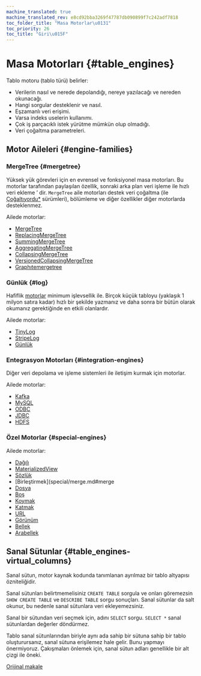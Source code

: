 ```yaml
---
machine_translated: true
machine_translated_rev: e8cd92bba3269f47787db090899f7c242adf7818
toc_folder_title: "Masa Motorlar\u0131"
toc_priority: 26
toc_title: "Giri\u015F"
---
```


# Masa Motorları {#table_engines}

Tablo motoru (tablo türü) belirler:

-   Verilerin nasıl ve nerede depolandığı, nereye yazılacağı ve nereden okunacağı.
-   Hangi sorgular desteklenir ve nasıl.
-   Eşzamanlı veri erişimi.
-   Varsa indeks uselerin kullanımı.
-   Çok iş parçacıklı istek yürütme mümkün olup olmadığı.
-   Veri çoğaltma parametreleri.

## Motor Aileleri {#engine-families}

### MergeTree {#mergetree}

Yüksek yük görevleri için en evrensel ve fonksiyonel masa motorları. Bu motorlar tarafından paylaşılan özellik, sonraki arka plan veri işleme ile hızlı veri ekleme ’ dir. `MergeTree` aile motorları destek veri çoğaltma (ile [Çoğaltıyordu\*](mergetree-family/replication.md#replication) sürümleri), bölümleme ve diğer özellikler diğer motorlarda desteklenmez.

Ailede motorlar:

-   [MergeTree](mergetree-family/mergetree.md#mergetree)
-   [ReplacingMergeTree](mergetree-family/replacingmergetree.md#replacingmergetree)
-   [SummingMergeTree](mergetree-family/summingmergetree.md#summingmergetree)
-   [AggregatingMergeTree](mergetree-family/aggregatingmergetree.md#aggregatingmergetree)
-   [CollapsingMergeTree](mergetree-family/collapsingmergetree.md#table_engine-collapsingmergetree)
-   [VersionedCollapsingMergeTree](mergetree-family/versionedcollapsingmergetree.md#versionedcollapsingmergetree)
-   [Graphıtemergetree](mergetree-family/graphitemergetree.md#graphitemergetree)

### Günlük {#log}

Hafiflik [motorlar](log-family/index.md) minimum işlevsellik ile. Birçok küçük tabloyu (yaklaşık 1 milyon satıra kadar) hızlı bir şekilde yazmanız ve daha sonra bir bütün olarak okumanız gerektiğinde en etkili olanlardır.

Ailede motorlar:

-   [TinyLog](log-family/tinylog.md#tinylog)
-   [StripeLog](log-family/stripelog.md#stripelog)
-   [Günlük](log-family/log.md#log)

### Entegrasyon Motorları {#integration-engines}

Diğer veri depolama ve işleme sistemleri ile iletişim kurmak için motorlar.

Ailede motorlar:

-   [Kafka](integrations/kafka.md#kafka)
-   [MySQL](integrations/mysql.md#mysql)
-   [ODBC](integrations/odbc.md#table-engine-odbc)
-   [JDBC](integrations/jdbc.md#table-engine-jdbc)
-   [HDFS](integrations/hdfs.md#hdfs)

### Özel Motorlar {#special-engines}

Ailede motorlar:

-   [Dağılı](special/distributed.md#distributed)
-   [MaterializedView](special/materializedview.md#materializedview)
-   [Sözlük](special/dictionary.md#dictionary)
-   [Birleştirmek](special/merge.md#merge
-   [Dosya](special/file.md#file)
-   [Boş](special/null.md#null)
-   [Koymak](special/set.md#set)
-   [Katmak](special/join.md#join)
-   [URL](special/url.md#table_engines-url)
-   [Görünüm](special/view.md#table_engines-view)
-   [Bellek](special/memory.md#memory)
-   [Arabellek](special/buffer.md#buffer)

## Sanal Sütunlar {#table_engines-virtual_columns}

Sanal sütun, motor kaynak kodunda tanımlanan ayrılmaz bir tablo altyapısı özniteliğidir.

Sanal sütunları belirtmemelisiniz `CREATE TABLE` sorgula ve onları göremezsin `SHOW CREATE TABLE` ve `DESCRIBE TABLE` sorgu sonuçları. Sanal sütunlar da salt okunur, bu nedenle sanal sütunlara veri ekleyemezsiniz.

Sanal bir sütundan veri seçmek için, adını `SELECT` sorgu. `SELECT *` sanal sütunlardan değerler döndürmez.

Tablo sanal sütunlarından biriyle aynı ada sahip bir sütuna sahip bir tablo oluşturursanız, sanal sütuna erişilemez hale gelir. Bunu yapmayı önermiyoruz. Çakışmaları önlemek için, sanal sütun adları genellikle bir alt çizgi ile öneki.

[Orijinal makale](https://clickhouse.tech/docs/en/operations/table_engines/) <!--hide-->
